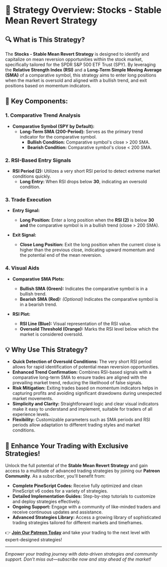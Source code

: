 # 📘 Strategy Overview: Stocks - Stable Mean Revert Strategy

## 🔍 What is This Strategy?

The **Stocks - Stable Mean Revert Strategy** is designed to identify and capitalize on mean reversion opportunities within the stock market, specifically tailored for the SPDR S&P 500 ETF Trust (SPY). By leveraging the **Relative Strength Index (RSI)** and a **Long-Term Simple Moving Average (SMA)** of a comparative symbol, this strategy aims to enter long positions when the market is oversold and aligned with a bullish trend, and exit positions based on momentum indicators.

## 🎯 Key Components:

### 1. Comparative Trend Analysis

- **Comparative Symbol (SPY by Default):**
  - **Long-Term SMA (200-Period):** Serves as the primary trend indicator for the comparative symbol.
    - **Bullish Condition:** Comparative symbol's close > 200 SMA.
    - **Bearish Condition:** Comparative symbol's close < 200 SMA.

### 2. RSI-Based Entry Signals

- **RSI Period (2):** Utilizes a very short RSI period to detect extreme market conditions quickly.
  - **Long Entry:** When RSI drops below **30**, indicating an oversold condition.

### 3. Trade Execution

- **Entry Signal:**
  - **Long Position:** Enter a long position when the **RSI (2)** is below **30** **and** the comparative symbol is in a bullish trend (close > 200 SMA).

- **Exit Signal:**
  - **Close Long Position:** Exit the long position when the current close is higher than the previous close, indicating upward momentum and the potential end of the mean reversion.

### 4. Visual Aids

- **Comparative SMA Plots:**
  - **Bullish SMA (Green):** Indicates the comparative symbol is in a bullish trend.
  - **Bearish SMA (Red):** *(Optional)* Indicates the comparative symbol is in a bearish trend.

- **RSI Plot:**
  - **RSI Line (Blue):** Visual representation of the RSI value.
  - **Oversold Threshold (Orange):** Marks the RSI level below which the market is considered oversold.

## 💡 Why Use This Strategy?

- **Quick Detection of Oversold Conditions:** The very short RSI period allows for rapid identification of potential mean reversion opportunities.
- **Enhanced Trend Confirmation:** Combines RSI-based signals with a comparative long-term SMA to ensure trades are aligned with the prevailing market trend, reducing the likelihood of false signals.
- **Risk Mitigation:** Exiting trades based on momentum indicators helps in capturing profits and avoiding significant drawdowns during unexpected market movements.
- **Simplicity and Clarity:** Straightforward logic and clear visual indicators make it easy to understand and implement, suitable for traders of all experience levels.
- **Flexibility:** Customizable parameters such as SMA periods and RSI periods allow adaptation to different trading styles and market conditions.

## 🚀 Enhance Your Trading with Exclusive Strategies!

Unlock the full potential of the **Stable Mean Revert Strategy** and gain access to a multitude of advanced trading strategies by joining our **Patreon Community**. As a subscriber, you'll benefit from:

- **Complete PineScript Codes:** Receive fully optimized and clean PineScript v6 codes for a variety of strategies.
- **Detailed Implementation Guides:** Step-by-step tutorials to customize and deploy strategies effectively.
- **Ongoing Support:** Engage with a community of like-minded traders and receive continuous updates and assistance.
- **Advanced Strategies Library:** Access a growing library of sophisticated trading strategies tailored for different markets and timeframes.

👉 **[Join Our Patreon Today](https://www.patreon.com/LouisLetcher)** and take your trading to the next level with expert-designed strategies!

---

*Empower your trading journey with data-driven strategies and community support. Don't miss out—subscribe now and stay ahead of the market!*
